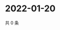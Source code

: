 # 2022-01-20

共 0 条

<!-- BEGIN WEIBO -->
<!-- 最后更新时间 Thu Jan 20 2022 12:18:15 GMT+0800 (China Standard Time) -->

<!-- END WEIBO -->

